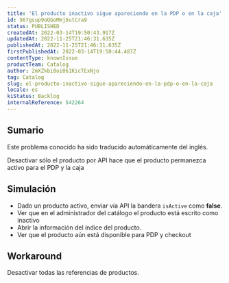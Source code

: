 ```yaml
---
title: 'El producto inactivo sigue apareciendo en la PDP o en la caja'
id: 567gsup9oQGoMmj5utCra9
status: PUBLISHED
createdAt: 2022-03-14T19:50:43.917Z
updatedAt: 2022-11-25T21:46:31.635Z
publishedAt: 2022-11-25T21:46:31.635Z
firstPublishedAt: 2022-03-14T19:50:44.487Z
contentType: knownIssue
productTeam: Catalog
author: 2mXZkbi0oi061KicTExNjo
tag: Catalog
slug: el-producto-inactivo-sigue-apareciendo-en-la-pdp-o-en-la-caja
locale: es
kiStatus: Backlog
internalReference: 542264
---
```


## Sumario

<div class="alert alert-info">
  <p>Este problema conocido ha sido traducido automáticamente del inglés.</p>
</div>


Desactivar sólo el producto por API hace que el producto permanezca activo para el PDP y la caja



## Simulación



- Dado un producto activo, enviar vía API la bandera `isActive` como **false**.
- Ver que en el administrador del catálogo el producto está escrito como inactivo
- Abrir la información del índice del producto.
- Ver que el producto aún está disponible para PDP y checkout



## Workaround


Desactivar todas las referencias de productos.

